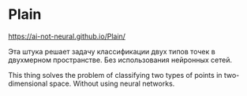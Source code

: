 # Plain
https://ai-not-neural.github.io/Plain/

Эта штука решает задачу классификации двух типов точек в двухмерном пространстве. Без использования нейронных сетей.

This thing solves the problem of classifying two types of points in two-dimensional space. Without using neural networks.
